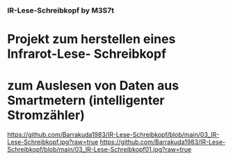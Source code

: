 ### IR-Lese-Schreibkopf by M3S7t

# Projekt zum herstellen eines Infrarot-Lese- Schreibkopf
# zum Auslesen von Daten aus Smartmetern (intelligenter Stromzähler)

https://github.com/Barrakuda1983/IR-Lese-Schreibkopf/blob/main/03_IR-Lese-Schreibkopf.jpg?raw=true
https://github.com/Barrakuda1983/IR-Lese-Schreibkopf/blob/main/03_IR-Lese-Schreibkopf01.jpg?raw=true

